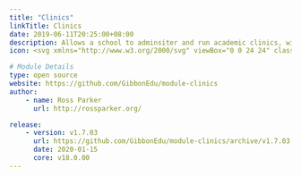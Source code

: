 ```yaml
---
title: "Clinics"
linkTitle: Clinics
date: 2019-06-11T20:25:00+08:00
description: Allows a school to adminsiter and run academic clinics, with some students assigned to clinics based on departmental needs, and others signing up themselves.
icon: <svg xmlns="http://www.w3.org/2000/svg" viewBox="0 0 24 24" class="w-8"><path class="fill-primary" d="M21 14v5a2 2 0 0 1-2 2H5a2 2 0 0 1-2-2v-5h3a1 1 0 0 0 .83-.45L10 8.8l5.17 7.75a1 1 0 0 0 1.66 0l1.7-2.55H21z"/><path  class="fill-current" d="M21 12h-3a1 1 0 0 0-.83.45L16 14.2l-5.17-7.75a1 1 0 0 0-1.66 0L5.47 12H3V5c0-1.1.9-2 2-2h14a2 2 0 0 1 2 2v7z"/></svg>

# Module Details
type: open source
website: https://github.com/GibbonEdu/module-clinics
author:
    - name: Ross Parker
      url: http://rossparker.org/

release:
    - version: v1.7.03
      url: https://github.com/GibbonEdu/module-clinics/archive/v1.7.03.zip
      date: 2020-01-15
      core: v18.0.00
---
```

